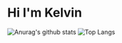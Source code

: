 # Hi I'm Kelvin

![Anurag's github stats](https://github-readme-stats.vercel.app/api?username=kelvinLin9&theme=vue-dark)
![Top Langs](https://github-readme-stats.vercel.app/api/top-langs/?username=kelvinLin9&layout=compact&theme=vue-dark)


